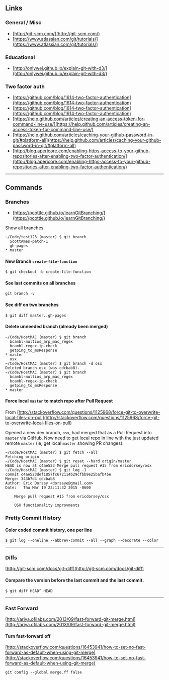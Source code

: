 ## Links

### General / Misc
* [http://git-scm.com/](http://git-scm.com/)
* [https://www.atlassian.com/git/tutorials/](https://www.atlassian.com/git/tutorials/)

### Educational

* [http://onlywei.github.io/explain-git-with-d3/](http://onlywei.github.io/explain-git-with-d3/)

### Two factor auth

* [https://github.com/blog/1614-two-factor-authentication](https://github.com/blog/1614-two-factor-authentication)
* [https://github.com/blog/1614-two-factor-authentication](https://github.com/blog/1614-two-factor-authentication)
* [https://help.github.com/articles/creating-an-access-token-for-command-line-use/](https://help.github.com/articles/creating-an-access-token-for-command-line-use/)
* [https://help.github.com/articles/caching-your-github-password-in-git/#platform-all](https://help.github.com/articles/caching-your-github-password-in-git/#platform-all)
* [http://blog.apericore.com/enabling-https-access-to-your-github-repositories-after-enabling-two-factor-authentication/](http://blog.apericore.com/enabling-https-access-to-your-github-repositories-after-enabling-two-factor-authentication/)
___

## Commands

### Branches

* [https://pcottle.github.io/learnGitBranching/](https://pcottle.github.io/learnGitBranching/)

Show all branches

```
~/Code/test123 (master) $ git branch
  ScottAmes-patch-1
  gh-pages
* master
```

#### New Branch ```create-file-function```

```
$ git checkout -b create-file-function
```

#### See last commits on all branches

```
git branch -v
```

#### See diff on two branches

```
$ git diff master..gh-pages
```

#### Delete unneeded branch (already been merged)

```
~/Code/HostMAC (master) $ git branch
  bcambl-multios_arp_mac_regex
  bcambl-regex-ip-check
  getping_to_msResponse
* master
  osx
~/Code/HostMAC (master) $ git branch -d osx
Deleted branch osx (was cdcbab8).
~/Code/HostMAC (master) $ git branch
  bcambl-multios_arp_mac_regex
  bcambl-regex-ip-check
  getping_to_msResponse
* master
```

#### Force local ```master``` to match repo after Pull Request
From [http://stackoverflow.com/questions/1125968/force-git-to-overwrite-local-files-on-pull](http://stackoverflow.com/questions/1125968/force-git-to-overwrite-local-files-on-pull)

Opened a new dev branch, ```osx```, had merged that as a Pull Request into ```master``` via GitHub. Now need to get local repo in line with the just updated remote ```master``` (ie, get local ```master``` showing PR changes):

```
~/Code/HostMAC (master) $ git fetch --all
Fetching origin
~/Code/HostMAC (master) $ git reset --hard origin/master
HEAD is now at c4ae523 Merge pull request #15 from ericdorsey/osx
~/Code/HostMAC (master) $ git log -1
commit c4ae523def1857fc672114b29cfbb9e25bafb45e
Merge: 343b7d4 cdcbab8
Author: Eric Dorsey <dorseye@gmail.com>
Date:   Thu Mar 19 23:11:32 2015 -0600

    Merge pull request #15 from ericdorsey/osx

    OSX functionality improvments
```



### Pretty Commit History

#### Color coded commit history, one per line
 
```
$ git log --oneline --abbrev-commit --all --graph --decorate --color
```
___

### Diffs

[http://git-scm.com/docs/git-diff](http://git-scm.com/docs/git-diff)

#### Compare the version before the last commit and the last commit.

```
$ git diff HEAD^ HEAD
```

___

### Fast Forward

[http://ariya.ofilabs.com/2013/09/fast-forward-git-merge.html](http://ariya.ofilabs.com/2013/09/fast-forward-git-merge.html)

#### Turn fast-forward off

[http://stackoverflow.com/questions/16453941/how-to-set-no-fast-forward-as-default-when-using-git-merge](http://stackoverflow.com/questions/16453941/how-to-set-no-fast-forward-as-default-when-using-git-merge)

```
git config --global merge.ff false
```
